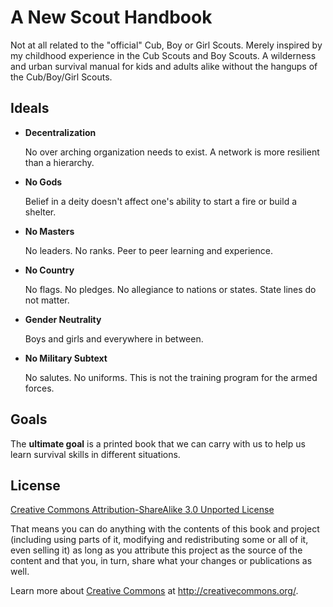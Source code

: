 # A New Scout Handbook
Not at all related to the "official" Cub, Boy or Girl Scouts. Merely inspired by my childhood experience in the Cub Scouts and Boy Scouts. A wilderness and urban survival manual for kids and adults alike without the hangups of the Cub/Boy/Girl Scouts.

## Ideals
* **Decentralization**

  No over arching organization needs to exist. A network is more resilient than a hierarchy.

* **No Gods**

  Belief in a deity doesn't affect one's ability to start a fire or build a shelter.

* **No Masters**

  No leaders. No ranks. Peer to peer learning and experience.

* **No Country**

  No flags. No pledges. No allegiance to nations or states. State lines do not matter.

* **Gender Neutrality**

  Boys and girls and everywhere in between.

* **No Military Subtext**

  No salutes. No uniforms. This is not the training program for the armed forces.

## Goals
The **ultimate goal** is a printed book that we can carry with us to help us learn survival skills in different situations.

## License
[Creative Commons Attribution-ShareAlike 3.0 Unported License](http://creativecommons.org/licenses/by-sa/3.0/ "license")

That means you can do anything with the contents of this book and project (including using parts of it, modifying and redistributing some or all of it, even selling it) as long as you attribute this project as the source of the content and that you, in turn, share what your changes or publications as well.

Learn more about [Creative Commons](http://creativecommons.org) at <http://creativecommons.org/>.

